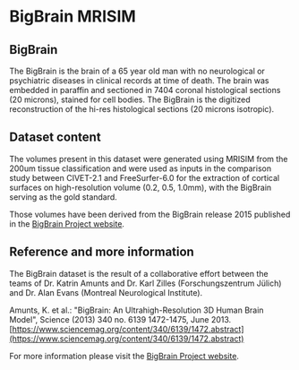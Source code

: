 # BigBrain MRISIM

## BigBrain

The BigBrain is the brain of a 65 year old man with no neurological or psychiatric
diseases in clinical records at time of death. The brain was embedded in paraffin and
sectioned in 7404 coronal histological sections (20 microns), stained for cell bodies.
The BigBrain is the digitized reconstruction of the hi-res histological sections 
(20 microns isotropic).

## Dataset content

The volumes present in this dataset were generated using MRISIM from the 200um tissue classification and were used as inputs in the comparison study between CIVET-2.1 and FreeSurfer-6.0 for the extraction of 
cortical surfaces on high-resolution volume (0.2, 0.5, 1.0mm), with the BigBrain serving as the gold standard.

Those volumes have been derived from the BigBrain release 2015 
published in the [BigBrain Project website](https://bigbrainproject.org).

## Reference and more information

The BigBrain dataset is the result of a collaborative effort between the
teams of Dr. Katrin Amunts and Dr. Karl Zilles (Forschungszentrum Jülich)
and Dr. Alan Evans (Montreal Neurological Institute). 

Amunts, K. et al.: "BigBrain: An Ultrahigh-Resolution 3D Human
Brain Model", Science (2013) 340 no. 6139 1472-1475, June 2013.
[https://www.sciencemag.org/content/340/6139/1472.abstract](https://www.sciencemag.org/content/340/6139/1472.abstract)

For more information please visit the [BigBrain Project website](https://bigbrainproject.org).
